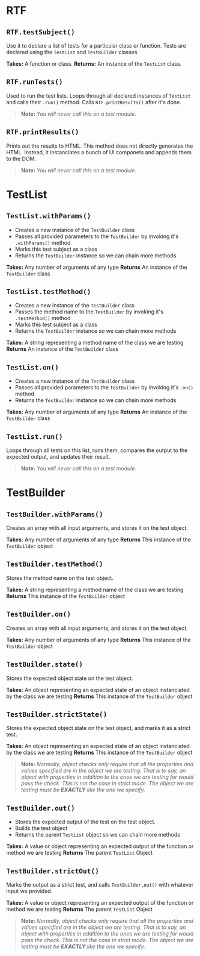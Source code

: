 # RTF
## `RTF.testSubject()`
Use it to declare a list of tests for a particular class or function.
Tests are declared using the `TestList` and `TestBuilder` classes

**Takes:** A function or class.
**Returns:** An instance of the `TestList` class.

## `RTF.runTests()`
Used to run the test lists.
Loops through all declared instances of `TestList` and calls their `.run()` method.
Calls `RTF.printResults()` after it's done.

> **Note:** *You will never call this on a test module.*

## `RTF.printResults()`
Prints out the results to HTML. This method does not directly generates the HTML. 
Instead, it instanciates a bunch of UI componets and appends them to the DOM.

> **Note:** *You will never call this on a test module.*

# TestList
## `TestList.withParams()`
- Creates a new instance of the `TestBuilder` class
- Passes all provided parameters to the `TestBuilder` by invoking it's `.withParams()` method 
- Marks this test subject as a class
- Returns the `TestBuilder` instance so we can chain more methods

**Takes:** Any number of arguments of any type
**Returns** An instance of the `TestBuilder` class

## `TestList.testMethod()`
- Creates a new instance of the `TestBuilder` class
- Passes the method name to the `TestBuilder` by invoking it's `.testMethod()` method 
- Marks this test subject as a class
- Returns the `TestBuilder` instance so we can chain more methods

**Takes:** A string representing a method name of the class we are testing
**Returns** An instance of the `TestBuilder` class

## `TestList.on()`
- Creates a new instance of the `TestBuilder` class
- Passes all provided parameters to the `TestBuilder` by invoking it's `.on()` method 
- Returns the `TestBuilder` instance so we can chain more methods

**Takes:** Any number of arguments of any type
**Returns** An instance of the `TestBuilder` class

## `TestList.run()`
Loops through all tests on this list, runs them, compares the output to the expected output, and updates their result.

> **Note:** *You will never call this on a test module.*

# TestBuilder
## `TestBuilder.withParams()`
Creates an array with all input arguments, and stores it on the test object.

**Takes:** Any number of arguments of any type
**Returns** This instance of the `TestBuilder` object

## `TestBuilder.testMethod()`
Stores the method name on the test object.

**Takes:** A string representing a method name of the class we are testing
**Returns** This instance of the `TestBuilder` object

## `TestBuilder.on()`
Creates an array with all input arguments, and stores it on the test object.

**Takes:** Any number of arguments of any type
**Returns** This instance of the `TestBuilder` object

## `TestBuilder.state()`
Stores the expected object state on the test object.

**Takes:** An object representing an expected state of an object instanciated by the class we are testing
**Returns** This instance of the `TestBuilder` object

## `TestBuilder.strictState()`
Stores the expected object state on the test object, and marks it as a strict test.

**Takes:** An object representing an expected state of an object instanciated by the class we are testing
**Returns** This instance of the `TestBuilder` object

> **Note:** *Normally, object checks only require that all the properties and values specified are in the object we are testing. That is to say, an object with properties in addition to the ones we are testing for would pass the check. This is not the case in strict mode. The object we are testing must be **EXACTLY** like the one we specify.*

## `TestBuilder.out()`
- Stores the expected output of the test on the test object. 
- Builds the test object
- Returns the parent `TestList` object so we can chain more methods

**Takes:** A value or object representing an expected output of the function or method we are testing
**Returns** The parent `TestList` Object

## `TestBuilder.strictOut()`
Marks the output as a strict test, and calls `TestBuilder.out()` with whatever input we provided.

**Takes:** A value or object representing an expected output of the function or method we are testing
**Returns** The parent `TestList` Object

> **Note:** *Normally, object checks only require that all the properties and values specified are in the object we are testing. That is to say, an object with properties in addition to the ones we are testing for would pass the check. This is not the case in strict mode. The object we are testing must be **EXACTLY** like the one we specify.*
